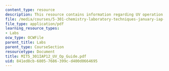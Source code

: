 ```yaml
---
content_type: resource
description: This resource contains information regarding UV operation guide.
file: /media/courses/5-301-chemistry-laboratory-techniques-january-iap-2012/841ed8cb68057686399cd400d0664695_MIT5_301IAP12_UV_Op_Guide.pdf
file_type: application/pdf
learning_resource_types:
- Labs
ocw_type: OCWFile
parent_title: Labs
parent_type: CourseSection
resourcetype: Document
title: MIT5_301IAP12_UV_Op_Guide.pdf
uid: 841ed8cb-6805-7686-399c-d400d0664695
---
```

